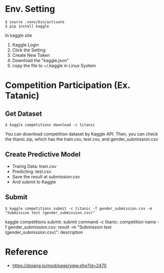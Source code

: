 # Env. Setting

```
$ source .venv/bin/activate
$ pip install kaggle
```

In kaggle site
1. Kaggle Login
2. Click the Setting
3. Create New Token
4. Download the "kaggle.json"
5. copy the file to ~/.kaggle in Linux System

# Competition Participation (Ex. Tatanic)

## Get Dataset
```
$ kaggle competitions download -c titanic
```
You can download competition dataset by Kaggle API. 
Then, you can check the titanic.zip, which has the train.csv, test.csv, and gender_submission.csv

## Create Predictive Model
- Trainig Data: train.csv
- Predicting: test.csv
- Save the result at submission.csv
- And submit to Kaggle

## Submit
```
$ kaggle competitions submit -c titanic -f gender_submission.csv -m "Submission test (gender_submission.csv)"
```

kaggle competitions submit: submit command
-c titanic: competition name
-f gender_submission.csv: result
-m "Submission test (gender_submission.csv)": description

# Reference
- https://dojang.io/mod/page/view.php?id=2470

